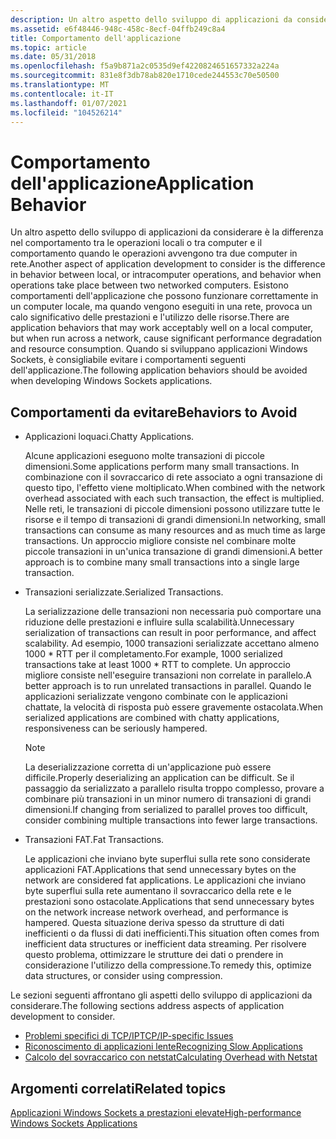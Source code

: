```yaml
---
description: Un altro aspetto dello sviluppo di applicazioni da considerare è la differenza nel comportamento tra le operazioni locali o tra computer e il comportamento quando le operazioni avvengono tra due computer in rete.
ms.assetid: e6f48446-948c-458c-8ecf-04ffb249c8a4
title: Comportamento dell'applicazione
ms.topic: article
ms.date: 05/31/2018
ms.openlocfilehash: f5a9b871a2c0535d9ef4220824651657332a224a
ms.sourcegitcommit: 831e8f3db78ab820e1710cede244553c70e50500
ms.translationtype: MT
ms.contentlocale: it-IT
ms.lasthandoff: 01/07/2021
ms.locfileid: "104526214"
---
```

# <a name="application-behavior"></a><span data-ttu-id="d95f0-103">Comportamento dell'applicazione</span><span class="sxs-lookup"><span data-stu-id="d95f0-103">Application Behavior</span></span>

<span data-ttu-id="d95f0-104">Un altro aspetto dello sviluppo di applicazioni da considerare è la differenza nel comportamento tra le operazioni locali o tra computer e il comportamento quando le operazioni avvengono tra due computer in rete.</span><span class="sxs-lookup"><span data-stu-id="d95f0-104">Another aspect of application development to consider is the difference in behavior between local, or intracomputer operations, and behavior when operations take place between two networked computers.</span></span> <span data-ttu-id="d95f0-105">Esistono comportamenti dell'applicazione che possono funzionare correttamente in un computer locale, ma quando vengono eseguiti in una rete, provoca un calo significativo delle prestazioni e l'utilizzo delle risorse.</span><span class="sxs-lookup"><span data-stu-id="d95f0-105">There are application behaviors that may work acceptably well on a local computer, but when run across a network, cause significant performance degradation and resource consumption.</span></span> <span data-ttu-id="d95f0-106">Quando si sviluppano applicazioni Windows Sockets, è consigliabile evitare i comportamenti seguenti dell'applicazione.</span><span class="sxs-lookup"><span data-stu-id="d95f0-106">The following application behaviors should be avoided when developing Windows Sockets applications.</span></span>

## <a name="behaviors-to-avoid"></a><span data-ttu-id="d95f0-107">Comportamenti da evitare</span><span class="sxs-lookup"><span data-stu-id="d95f0-107">Behaviors to Avoid</span></span>

-   <span data-ttu-id="d95f0-108">Applicazioni loquaci.</span><span class="sxs-lookup"><span data-stu-id="d95f0-108">Chatty Applications.</span></span>

    <span data-ttu-id="d95f0-109">Alcune applicazioni eseguono molte transazioni di piccole dimensioni.</span><span class="sxs-lookup"><span data-stu-id="d95f0-109">Some applications perform many small transactions.</span></span> <span data-ttu-id="d95f0-110">In combinazione con il sovraccarico di rete associato a ogni transazione di questo tipo, l'effetto viene moltiplicato.</span><span class="sxs-lookup"><span data-stu-id="d95f0-110">When combined with the network overhead associated with each such transaction, the effect is multiplied.</span></span> <span data-ttu-id="d95f0-111">Nelle reti, le transazioni di piccole dimensioni possono utilizzare tutte le risorse e il tempo di transazioni di grandi dimensioni.</span><span class="sxs-lookup"><span data-stu-id="d95f0-111">In networking, small transactions can consume as many resources and as much time as large transactions.</span></span> <span data-ttu-id="d95f0-112">Un approccio migliore consiste nel combinare molte piccole transazioni in un'unica transazione di grandi dimensioni.</span><span class="sxs-lookup"><span data-stu-id="d95f0-112">A better approach is to combine many small transactions into a single large transaction.</span></span>

-   <span data-ttu-id="d95f0-113">Transazioni serializzate.</span><span class="sxs-lookup"><span data-stu-id="d95f0-113">Serialized Transactions.</span></span>

    <span data-ttu-id="d95f0-114">La serializzazione delle transazioni non necessaria può comportare una riduzione delle prestazioni e influire sulla scalabilità.</span><span class="sxs-lookup"><span data-stu-id="d95f0-114">Unnecessary serialization of transactions can result in poor performance, and affect scalability.</span></span> <span data-ttu-id="d95f0-115">Ad esempio, 1000 transazioni serializzate accettano almeno 1000 \* RTT per il completamento.</span><span class="sxs-lookup"><span data-stu-id="d95f0-115">For example, 1000 serialized transactions take at least 1000 \* RTT to complete.</span></span> <span data-ttu-id="d95f0-116">Un approccio migliore consiste nell'eseguire transazioni non correlate in parallelo.</span><span class="sxs-lookup"><span data-stu-id="d95f0-116">A better approach is to run unrelated transactions in parallel.</span></span> <span data-ttu-id="d95f0-117">Quando le applicazioni serializzate vengono combinate con le applicazioni chattate, la velocità di risposta può essere gravemente ostacolata.</span><span class="sxs-lookup"><span data-stu-id="d95f0-117">When serialized applications are combined with chatty applications, responsiveness can be seriously hampered.</span></span>

    > [!Note]  
    > <span data-ttu-id="d95f0-118">La deserializzazione corretta di un'applicazione può essere difficile.</span><span class="sxs-lookup"><span data-stu-id="d95f0-118">Properly deserializing an application can be difficult.</span></span> <span data-ttu-id="d95f0-119">Se il passaggio da serializzato a parallelo risulta troppo complesso, provare a combinare più transazioni in un minor numero di transazioni di grandi dimensioni.</span><span class="sxs-lookup"><span data-stu-id="d95f0-119">If changing from serialized to parallel proves too difficult, consider combining multiple transactions into fewer large transactions.</span></span>

     

-   <span data-ttu-id="d95f0-120">Transazioni FAT.</span><span class="sxs-lookup"><span data-stu-id="d95f0-120">Fat Transactions.</span></span>

    <span data-ttu-id="d95f0-121">Le applicazioni che inviano byte superflui sulla rete sono considerate applicazioni FAT.</span><span class="sxs-lookup"><span data-stu-id="d95f0-121">Applications that send unnecessary bytes on the network are considered fat applications.</span></span> <span data-ttu-id="d95f0-122">Le applicazioni che inviano byte superflui sulla rete aumentano il sovraccarico della rete e le prestazioni sono ostacolate.</span><span class="sxs-lookup"><span data-stu-id="d95f0-122">Applications that send unnecessary bytes on the network increase network overhead, and performance is hampered.</span></span> <span data-ttu-id="d95f0-123">Questa situazione deriva spesso da strutture di dati inefficienti o da flussi di dati inefficienti.</span><span class="sxs-lookup"><span data-stu-id="d95f0-123">This situation often comes from inefficient data structures or inefficient data streaming.</span></span> <span data-ttu-id="d95f0-124">Per risolvere questo problema, ottimizzare le strutture dei dati o prendere in considerazione l'utilizzo della compressione.</span><span class="sxs-lookup"><span data-stu-id="d95f0-124">To remedy this, optimize data structures, or consider using compression.</span></span>

<span data-ttu-id="d95f0-125">Le sezioni seguenti affrontano gli aspetti dello sviluppo di applicazioni da considerare.</span><span class="sxs-lookup"><span data-stu-id="d95f0-125">The following sections address aspects of application development to consider.</span></span>

-   [<span data-ttu-id="d95f0-126">Problemi specifici di TCP/IP</span><span class="sxs-lookup"><span data-stu-id="d95f0-126">TCP/IP-specific Issues</span></span>](tcp-ip-specific-issues-2.md)
-   [<span data-ttu-id="d95f0-127">Riconoscimento di applicazioni lente</span><span class="sxs-lookup"><span data-stu-id="d95f0-127">Recognizing Slow Applications</span></span>](recognizing-slow-applications-2.md)
-   [<span data-ttu-id="d95f0-128">Calcolo del sovraccarico con netstat</span><span class="sxs-lookup"><span data-stu-id="d95f0-128">Calculating Overhead with Netstat</span></span>](calculating-overhead-with-netstat-2.md)

## <a name="related-topics"></a><span data-ttu-id="d95f0-129">Argomenti correlati</span><span class="sxs-lookup"><span data-stu-id="d95f0-129">Related topics</span></span>

<dl> <dt>

[<span data-ttu-id="d95f0-130">Applicazioni Windows Sockets a prestazioni elevate</span><span class="sxs-lookup"><span data-stu-id="d95f0-130">High-performance Windows Sockets Applications</span></span>](high-performance-windows-sockets-applications-2.md)
</dt> </dl>

 

 



